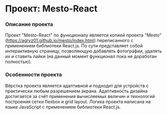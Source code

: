 # Проект: Mesto-React

### Описание проекта
Проект "Mesto-React" по функционалу является копией проекта "Mesto" (https://agryz01.github.io/mesto/index.html) переписанного с применением библиотеки React.js. По сути представляет собой интерактивную страницу, позволяющую добавлять фотографии, удалять их и ставить лайки (на данный момент функционал пока не доработан полностью).

### Особенности проекта
Вёрстка проекта является адаптивной и подходит для устройств с практически любым разрешением экрана. Адаптивность дизайна достигается за счёт применения вычисляемых величин и технологий построения сетки flexbox и grid layout. Логика проекта написана на языке JavaScript с применением библиотеки React.js.
